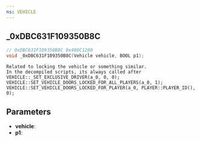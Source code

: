 ```yaml
---
ns: VEHICLE
---
```

## _0xDBC631F109350B8C

```c
// 0xDBC631F109350B8C 0x486C1280
void _0xDBC631F109350B8C(Vehicle vehicle, BOOL p1);
```

```
Related to locking the vehicle or something similar.  
In the decompiled scripts, its always called after  
VEHICLE::_SET_EXCLUSIVE_DRIVER(a_0, 0, 0);  
VEHICLE::SET_VEHICLE_DOORS_LOCKED_FOR_ALL_PLAYERS(a_0, 1);  
VEHICLE::SET_VEHICLE_DOORS_LOCKED_FOR_PLAYER(a_0, PLAYER::PLAYER_ID(), 0);  
```

## Parameters
* **vehicle**: 
* **p1**: 

